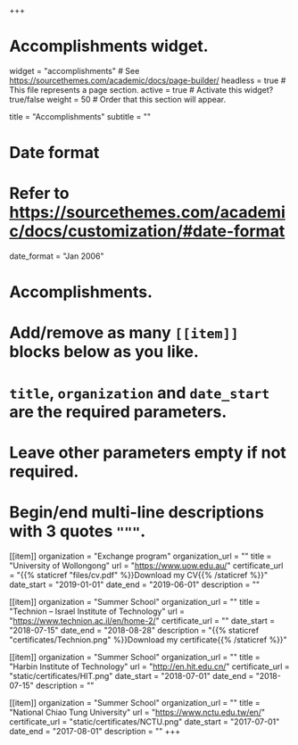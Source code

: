 +++
# Accomplishments widget.
widget = "accomplishments"  # See https://sourcethemes.com/academic/docs/page-builder/
headless = true  # This file represents a page section.
active = true  # Activate this widget? true/false
weight = 50  # Order that this section will appear.

title = "Accomplish&shy;ments" 
subtitle = ""

# Date format
#   Refer to https://sourcethemes.com/academic/docs/customization/#date-format
date_format = "Jan 2006"

# Accomplishments.
#   Add/remove as many `[[item]]` blocks below as you like.
#   `title`, `organization` and `date_start` are the required parameters.
#   Leave other parameters empty if not required.
#   Begin/end multi-line descriptions with 3 quotes `"""`.

[[item]]
  organization = "Exchange program"
  organization_url = ""
  title = "University of Wollongong"
  url = "https://www.uow.edu.au/"
  certificate_url = "{{% staticref "files/cv.pdf" %}}Download my CV{{% /staticref %}}"
  date_start = "2019-01-01"
  date_end = "2019-06-01"
  description = ""
  
[[item]]
  organization = "Summer School"
  organization_url = ""
  title = "Technion – Israel Institute of Technology"
  url = "https://www.technion.ac.il/en/home-2/"
  certificate_url = ""
  date_start = "2018-07-15"
  date_end = "2018-08-28"
  description = "{{% staticref "certificates/Technion.png" %}}Download my certificate{{% /staticref %}}"
  
[[item]]
  organization = "Summer School"
  organization_url = ""
  title = "Harbin Institute of Technology"
  url = "http://en.hit.edu.cn/"
  certificate_url = "static/certificates/HIT.png"
  date_start = "2018-07-01"
  date_end = "2018-07-15"
  description = ""
  
[[item]]
  organization = "Summer School"
  organization_url = ""
  title = "National Chiao Tung University"
  url = "https://www.nctu.edu.tw/en/"
  certificate_url = "static/certificates/NCTU.png"
  date_start = "2017-07-01"
  date_end = "2017-08-01"
  description = ""
+++
